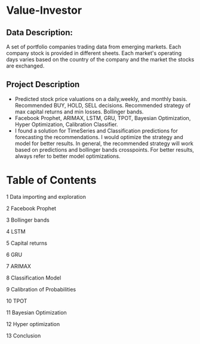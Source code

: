 # Value-Investor

## Data Description:

A set of portfolio companies trading data from emerging markets. Each company stock is provided in different sheets. Each market's operating days varies based on the country of the company and the market the stocks are exchanged.

## Project Description

- Predicted stock price valuations on a daily,weekly, and monthly basis. Recommended BUY, HOLD, SELL decisions. Recommended strategy of max capital returns and min losses. Bollinger bands. 
- Facebook Prophet, ARIMAX, LSTM, GRU, TPOT, Bayesian Optimization, Hyper Optimization, Calibration Classifier. 
- I found a solution for TimeSeries and Classification predictions for forecasting the recommendations. I would optimize the strategy and model for better results. In general, the recommended strategy will work based on predictions and bollinger bands crosspoints. For better results, always refer to better model optimizations.


# Table of Contents
1 Data importing and exploration

2 Facebook Prophet

3 Bollinger bands

4 LSTM

5 Capital returns

6 GRU

7 ARIMAX

8 Classification Model

9 Calibration of Probabilities

10 TPOT

11 Bayesian Optimization

12 Hyper optimization

13 Conclusion
